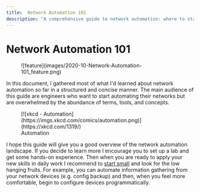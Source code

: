 ```yaml
---
title:  Network Automation 101
description: "A comprehensive guide to network automation: where to start, tools, technologies, and approaches"
---
```


# Network Automation 101

<figure markdown>
  ![feature](images/2020-10-Network-Automation-101_feature.png)
</figure>

In this document, I gathered most of what I'd learned about network automation so far in a structured and concise manner. The main audience of this guide are engineers who want to start automating their networks but are overwhelmed by the abundance of terms, tools, and concepts.

<figure markdown>
  [![xkcd - Automation](https://imgs.xkcd.com/comics/automation.png)](https://xkcd.com/1319/)
  <figcaption>Automation</figcaption>
</figure>

I hope this guide will give you a good overview of the network automation landscape. If you decide to learn more I encourage you to set up a lab and get some hands-on experience. Then when you are ready to apply your new skills in daily work I recommend to [start small](https://blog.networktocode.com/post/netdevops-concepts-mvp) and look for the low hanging fruits. For example, you can automate information gathering from your network devices (e.g. config backup) and then, when you feel more comfortable, begin to configure devices programmatically.
